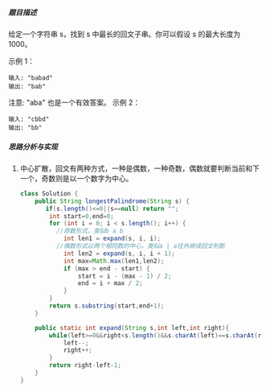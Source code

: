##### 题目描述

给定一个字符串 s，找到 s 中最长的回文子串。你可以假设 s 的最大长度为 1000。

示例 1：

```
输入: "babad"
输出: "bab"
```

注意: "aba" 也是一个有效答案。
示例 2：

```
输入: "cbbd"
输出: "bb"
```

##### 思路分析与实现

1. 中心扩散，回文有两种方式，一种是偶数，一种奇数，偶数就要判断当前和下一个，奇数则是以一个数字为中心。

   ```java
   class Solution {
       public String longestPalindrome(String s) {
          if(s.length()<=0||s==null) return "";
           int start=0,end=0;
           for (int i = 0; i < s.length(); i++) {
             //奇数形式，类似b a b
               int len1 = expand(s, i, i);
             //偶数形式以两个相同数的中心，类似a | a往外继续回文判断
               int len2 = expand(s, i, i + 1);
               int max=Math.max(len1,len2);
               if (max > end - start) {
                   start = i - (max - 1) / 2;
                   end = i + max / 2;
               }
           }
           return s.substring(start,end+1);
       }
   
       public static int expand(String s,int left,int right){
           while(left>=0&&right<s.length()&&s.charAt(left)==s.charAt(right)){
               left--;
               right++;
           }
           return right-left-1;
       }
   }
   ```

   